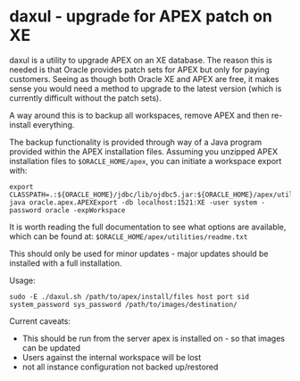 # daxul - upgrade for APEX patch on XE

daxul is a utility to upgrade APEX on an XE database. The reason this is needed is that Oracle provides patch sets for APEX but only for paying customers. Seeing as though both Oracle XE and APEX are free, it makes sense you would need a method to upgrade to the latest version (which is currently difficult without the patch sets).

A way around this is to backup all workspaces, remove APEX and then re-install everything.

The backup functionality is provided through way of a Java program provided within the APEX installation files. Assuming you unzipped APEX installation files to `$ORACLE_HOME/apex`, you can initiate a workspace export with:

```
export CLASSPATH=.:${ORACLE_HOME}/jdbc/lib/ojdbc5.jar:${ORACLE_HOME}/apex/utilities/
java oracle.apex.APEXExport -db localhost:1521:XE -user system -password oracle -expWorkspace
```

It is worth reading the full documentation to see what options are available, which can be found at: `$ORACLE_HOME/apex/utilities/readme.txt`

This should only be used for minor updates - major updates should be installed with a full installation.

Usage:

```
sudo -E ./daxul.sh /path/to/apex/install/files host port sid system_password sys_password /path/to/images/destination/
```

Current caveats:

* This should be run from the server apex is installed on - so that images can be updated
* Users against the internal workspace will be lost
* not all instance configuration not backed up/restored
